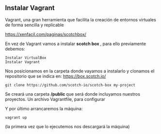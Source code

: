 ## Instalar Vagrant
Vagrant, una gran herramienta que facilita la creación de entornos virtuales de forma sencilla y replicable

https://xenfacil.com/paginas/scotchbox/

En vez de Vagrant vamos a instalar <strong>scotch box </strong>, para ello previamente debemos:

	Instalar VirtualBox
	Instalar Vagrant
      
Nos posicionamos en la carpeta donde vayamos a instalarlo y clonamos el repositorio que se indica en: https://box.scotch.io/

	git clone https://github.com/scotch-io/scotch-box my-project

Se creará una carpeta <b>/public </b> que será donde incluyamos nuestros proyectos.
Un archivo Vagrantfile, para configurar

Y por último arrancaremos la máquina:

	vagrant up
	
(la primera vez que lo ejecutemos nos descargará la máquina)
